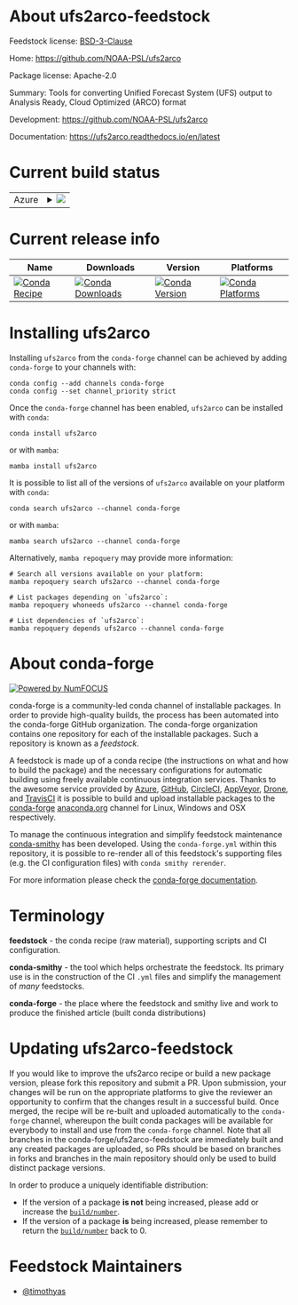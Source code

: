 About ufs2arco-feedstock
========================

Feedstock license: [BSD-3-Clause](https://github.com/conda-forge/ufs2arco-feedstock/blob/main/LICENSE.txt)

Home: https://github.com/NOAA-PSL/ufs2arco

Package license: Apache-2.0

Summary: Tools for converting Unified Forecast System (UFS) output to Analysis Ready, Cloud Optimized (ARCO) format

Development: https://github.com/NOAA-PSL/ufs2arco

Documentation: https://ufs2arco.readthedocs.io/en/latest

Current build status
====================


<table>
    
  <tr>
    <td>Azure</td>
    <td>
      <details>
        <summary>
          <a href="https://dev.azure.com/conda-forge/feedstock-builds/_build/latest?definitionId=26204&branchName=main">
            <img src="https://dev.azure.com/conda-forge/feedstock-builds/_apis/build/status/ufs2arco-feedstock?branchName=main">
          </a>
        </summary>
        <table>
          <thead><tr><th>Variant</th><th>Status</th></tr></thead>
          <tbody><tr>
              <td>linux_64_nompimpipython3.10.____cpython</td>
              <td>
                <a href="https://dev.azure.com/conda-forge/feedstock-builds/_build/latest?definitionId=26204&branchName=main">
                  <img src="https://dev.azure.com/conda-forge/feedstock-builds/_apis/build/status/ufs2arco-feedstock?branchName=main&jobName=linux&configuration=linux%20linux_64_nompimpipython3.10.____cpython" alt="variant">
                </a>
              </td>
            </tr><tr>
              <td>linux_64_nompimpipython3.11.____cpython</td>
              <td>
                <a href="https://dev.azure.com/conda-forge/feedstock-builds/_build/latest?definitionId=26204&branchName=main">
                  <img src="https://dev.azure.com/conda-forge/feedstock-builds/_apis/build/status/ufs2arco-feedstock?branchName=main&jobName=linux&configuration=linux%20linux_64_nompimpipython3.11.____cpython" alt="variant">
                </a>
              </td>
            </tr><tr>
              <td>linux_64_nompimpipython3.12.____cpython</td>
              <td>
                <a href="https://dev.azure.com/conda-forge/feedstock-builds/_build/latest?definitionId=26204&branchName=main">
                  <img src="https://dev.azure.com/conda-forge/feedstock-builds/_apis/build/status/ufs2arco-feedstock?branchName=main&jobName=linux&configuration=linux%20linux_64_nompimpipython3.12.____cpython" alt="variant">
                </a>
              </td>
            </tr><tr>
              <td>linux_64_nompimpipython3.9.____cpython</td>
              <td>
                <a href="https://dev.azure.com/conda-forge/feedstock-builds/_build/latest?definitionId=26204&branchName=main">
                  <img src="https://dev.azure.com/conda-forge/feedstock-builds/_apis/build/status/ufs2arco-feedstock?branchName=main&jobName=linux&configuration=linux%20linux_64_nompimpipython3.9.____cpython" alt="variant">
                </a>
              </td>
            </tr><tr>
              <td>linux_64_nompinompipython3.10.____cpython</td>
              <td>
                <a href="https://dev.azure.com/conda-forge/feedstock-builds/_build/latest?definitionId=26204&branchName=main">
                  <img src="https://dev.azure.com/conda-forge/feedstock-builds/_apis/build/status/ufs2arco-feedstock?branchName=main&jobName=linux&configuration=linux%20linux_64_nompinompipython3.10.____cpython" alt="variant">
                </a>
              </td>
            </tr><tr>
              <td>linux_64_nompinompipython3.11.____cpython</td>
              <td>
                <a href="https://dev.azure.com/conda-forge/feedstock-builds/_build/latest?definitionId=26204&branchName=main">
                  <img src="https://dev.azure.com/conda-forge/feedstock-builds/_apis/build/status/ufs2arco-feedstock?branchName=main&jobName=linux&configuration=linux%20linux_64_nompinompipython3.11.____cpython" alt="variant">
                </a>
              </td>
            </tr><tr>
              <td>linux_64_nompinompipython3.12.____cpython</td>
              <td>
                <a href="https://dev.azure.com/conda-forge/feedstock-builds/_build/latest?definitionId=26204&branchName=main">
                  <img src="https://dev.azure.com/conda-forge/feedstock-builds/_apis/build/status/ufs2arco-feedstock?branchName=main&jobName=linux&configuration=linux%20linux_64_nompinompipython3.12.____cpython" alt="variant">
                </a>
              </td>
            </tr><tr>
              <td>linux_64_nompinompipython3.9.____cpython</td>
              <td>
                <a href="https://dev.azure.com/conda-forge/feedstock-builds/_build/latest?definitionId=26204&branchName=main">
                  <img src="https://dev.azure.com/conda-forge/feedstock-builds/_apis/build/status/ufs2arco-feedstock?branchName=main&jobName=linux&configuration=linux%20linux_64_nompinompipython3.9.____cpython" alt="variant">
                </a>
              </td>
            </tr><tr>
              <td>osx_64_nompimpipython3.10.____cpython</td>
              <td>
                <a href="https://dev.azure.com/conda-forge/feedstock-builds/_build/latest?definitionId=26204&branchName=main">
                  <img src="https://dev.azure.com/conda-forge/feedstock-builds/_apis/build/status/ufs2arco-feedstock?branchName=main&jobName=osx&configuration=osx%20osx_64_nompimpipython3.10.____cpython" alt="variant">
                </a>
              </td>
            </tr><tr>
              <td>osx_64_nompimpipython3.11.____cpython</td>
              <td>
                <a href="https://dev.azure.com/conda-forge/feedstock-builds/_build/latest?definitionId=26204&branchName=main">
                  <img src="https://dev.azure.com/conda-forge/feedstock-builds/_apis/build/status/ufs2arco-feedstock?branchName=main&jobName=osx&configuration=osx%20osx_64_nompimpipython3.11.____cpython" alt="variant">
                </a>
              </td>
            </tr><tr>
              <td>osx_64_nompimpipython3.12.____cpython</td>
              <td>
                <a href="https://dev.azure.com/conda-forge/feedstock-builds/_build/latest?definitionId=26204&branchName=main">
                  <img src="https://dev.azure.com/conda-forge/feedstock-builds/_apis/build/status/ufs2arco-feedstock?branchName=main&jobName=osx&configuration=osx%20osx_64_nompimpipython3.12.____cpython" alt="variant">
                </a>
              </td>
            </tr><tr>
              <td>osx_64_nompimpipython3.9.____cpython</td>
              <td>
                <a href="https://dev.azure.com/conda-forge/feedstock-builds/_build/latest?definitionId=26204&branchName=main">
                  <img src="https://dev.azure.com/conda-forge/feedstock-builds/_apis/build/status/ufs2arco-feedstock?branchName=main&jobName=osx&configuration=osx%20osx_64_nompimpipython3.9.____cpython" alt="variant">
                </a>
              </td>
            </tr><tr>
              <td>osx_64_nompinompipython3.10.____cpython</td>
              <td>
                <a href="https://dev.azure.com/conda-forge/feedstock-builds/_build/latest?definitionId=26204&branchName=main">
                  <img src="https://dev.azure.com/conda-forge/feedstock-builds/_apis/build/status/ufs2arco-feedstock?branchName=main&jobName=osx&configuration=osx%20osx_64_nompinompipython3.10.____cpython" alt="variant">
                </a>
              </td>
            </tr><tr>
              <td>osx_64_nompinompipython3.11.____cpython</td>
              <td>
                <a href="https://dev.azure.com/conda-forge/feedstock-builds/_build/latest?definitionId=26204&branchName=main">
                  <img src="https://dev.azure.com/conda-forge/feedstock-builds/_apis/build/status/ufs2arco-feedstock?branchName=main&jobName=osx&configuration=osx%20osx_64_nompinompipython3.11.____cpython" alt="variant">
                </a>
              </td>
            </tr><tr>
              <td>osx_64_nompinompipython3.12.____cpython</td>
              <td>
                <a href="https://dev.azure.com/conda-forge/feedstock-builds/_build/latest?definitionId=26204&branchName=main">
                  <img src="https://dev.azure.com/conda-forge/feedstock-builds/_apis/build/status/ufs2arco-feedstock?branchName=main&jobName=osx&configuration=osx%20osx_64_nompinompipython3.12.____cpython" alt="variant">
                </a>
              </td>
            </tr><tr>
              <td>osx_64_nompinompipython3.9.____cpython</td>
              <td>
                <a href="https://dev.azure.com/conda-forge/feedstock-builds/_build/latest?definitionId=26204&branchName=main">
                  <img src="https://dev.azure.com/conda-forge/feedstock-builds/_apis/build/status/ufs2arco-feedstock?branchName=main&jobName=osx&configuration=osx%20osx_64_nompinompipython3.9.____cpython" alt="variant">
                </a>
              </td>
            </tr>
          </tbody>
        </table>
      </details>
    </td>
  </tr>
</table>

Current release info
====================

| Name | Downloads | Version | Platforms |
| --- | --- | --- | --- |
| [![Conda Recipe](https://img.shields.io/badge/recipe-ufs2arco-green.svg)](https://anaconda.org/conda-forge/ufs2arco) | [![Conda Downloads](https://img.shields.io/conda/dn/conda-forge/ufs2arco.svg)](https://anaconda.org/conda-forge/ufs2arco) | [![Conda Version](https://img.shields.io/conda/vn/conda-forge/ufs2arco.svg)](https://anaconda.org/conda-forge/ufs2arco) | [![Conda Platforms](https://img.shields.io/conda/pn/conda-forge/ufs2arco.svg)](https://anaconda.org/conda-forge/ufs2arco) |

Installing ufs2arco
===================

Installing `ufs2arco` from the `conda-forge` channel can be achieved by adding `conda-forge` to your channels with:

```
conda config --add channels conda-forge
conda config --set channel_priority strict
```

Once the `conda-forge` channel has been enabled, `ufs2arco` can be installed with `conda`:

```
conda install ufs2arco
```

or with `mamba`:

```
mamba install ufs2arco
```

It is possible to list all of the versions of `ufs2arco` available on your platform with `conda`:

```
conda search ufs2arco --channel conda-forge
```

or with `mamba`:

```
mamba search ufs2arco --channel conda-forge
```

Alternatively, `mamba repoquery` may provide more information:

```
# Search all versions available on your platform:
mamba repoquery search ufs2arco --channel conda-forge

# List packages depending on `ufs2arco`:
mamba repoquery whoneeds ufs2arco --channel conda-forge

# List dependencies of `ufs2arco`:
mamba repoquery depends ufs2arco --channel conda-forge
```


About conda-forge
=================

[![Powered by
NumFOCUS](https://img.shields.io/badge/powered%20by-NumFOCUS-orange.svg?style=flat&colorA=E1523D&colorB=007D8A)](https://numfocus.org)

conda-forge is a community-led conda channel of installable packages.
In order to provide high-quality builds, the process has been automated into the
conda-forge GitHub organization. The conda-forge organization contains one repository
for each of the installable packages. Such a repository is known as a *feedstock*.

A feedstock is made up of a conda recipe (the instructions on what and how to build
the package) and the necessary configurations for automatic building using freely
available continuous integration services. Thanks to the awesome service provided by
[Azure](https://azure.microsoft.com/en-us/services/devops/), [GitHub](https://github.com/),
[CircleCI](https://circleci.com/), [AppVeyor](https://www.appveyor.com/),
[Drone](https://cloud.drone.io/welcome), and [TravisCI](https://travis-ci.com/)
it is possible to build and upload installable packages to the
[conda-forge](https://anaconda.org/conda-forge) [anaconda.org](https://anaconda.org/)
channel for Linux, Windows and OSX respectively.

To manage the continuous integration and simplify feedstock maintenance
[conda-smithy](https://github.com/conda-forge/conda-smithy) has been developed.
Using the ``conda-forge.yml`` within this repository, it is possible to re-render all of
this feedstock's supporting files (e.g. the CI configuration files) with ``conda smithy rerender``.

For more information please check the [conda-forge documentation](https://conda-forge.org/docs/).

Terminology
===========

**feedstock** - the conda recipe (raw material), supporting scripts and CI configuration.

**conda-smithy** - the tool which helps orchestrate the feedstock.
                   Its primary use is in the construction of the CI ``.yml`` files
                   and simplify the management of *many* feedstocks.

**conda-forge** - the place where the feedstock and smithy live and work to
                  produce the finished article (built conda distributions)


Updating ufs2arco-feedstock
===========================

If you would like to improve the ufs2arco recipe or build a new
package version, please fork this repository and submit a PR. Upon submission,
your changes will be run on the appropriate platforms to give the reviewer an
opportunity to confirm that the changes result in a successful build. Once
merged, the recipe will be re-built and uploaded automatically to the
`conda-forge` channel, whereupon the built conda packages will be available for
everybody to install and use from the `conda-forge` channel.
Note that all branches in the conda-forge/ufs2arco-feedstock are
immediately built and any created packages are uploaded, so PRs should be based
on branches in forks and branches in the main repository should only be used to
build distinct package versions.

In order to produce a uniquely identifiable distribution:
 * If the version of a package **is not** being increased, please add or increase
   the [``build/number``](https://docs.conda.io/projects/conda-build/en/latest/resources/define-metadata.html#build-number-and-string).
 * If the version of a package **is** being increased, please remember to return
   the [``build/number``](https://docs.conda.io/projects/conda-build/en/latest/resources/define-metadata.html#build-number-and-string)
   back to 0.

Feedstock Maintainers
=====================

* [@timothyas](https://github.com/timothyas/)

